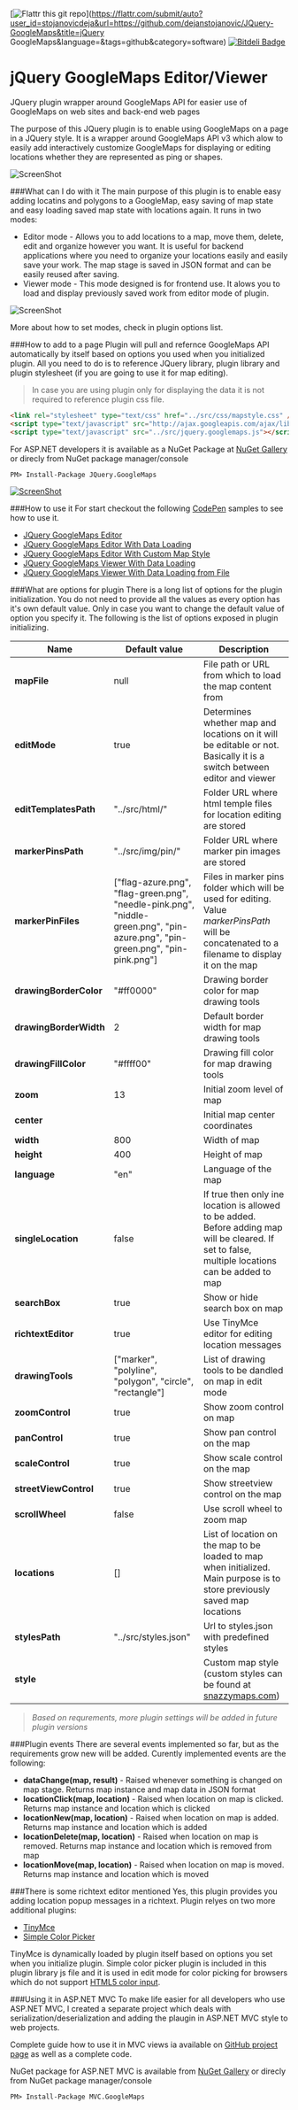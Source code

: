 [![Flattr this git repo](http://api.flattr.com/button/flattr-badge-large.png)](https://flattr.com/submit/auto?user_id=stojanovicdeja&url=https://github.com/dejanstojanovic/JQuery-GoogleMaps&title=jQuery GoogleMaps&language=&tags=github&category=software) 
[![Bitdeli Badge](https://d2weczhvl823v0.cloudfront.net/dejanstojanovic/jquery-googlemaps/trend.png)](https://bitdeli.com/free "Bitdeli Badge")

jQuery GoogleMaps Editor/Viewer
=======================

JQuery plugin wrapper around GoogleMaps API for easier use of GoogleMaps on web sites and back-end web pages

The purpose of this JQuery plugin is to enable using GoogleMaps on a page in a JQuery style. It is a wrapper around GoogleMaps API v3 which alow to easily add interactively customize GoogleMaps for displaying or editing locations whether they are represented as ping or shapes.

![ScreenShot](http://dejanstojanovic.net/media/114945/map-pins.gif)

###What can I do with it
The main purpose of this plugin is to enable easy adding locatins and polygons to a GoogleMap, easy saving of map state and easy loading saved map state with locations again.
It runs in two modes:
* Editor mode - Allows you to add locations to a map, move them, delete, edit and organize however you want. It is useful for backend applications where you need to organize your locations easily and easily save your work. The map stage is saved in JSON format and can be easily reused after saving.
* Viewer mode - This mode designed is for frontend use. It alows you to load and display previously saved work from editor mode of plugin.

![ScreenShot](http://dejanstojanovic.net/media/114946/map-style.gif)

More about how to set modes, check in plugin options list.

###How to add to a page
Plugin will pull and refernce GoogleMaps API automatically by itself based on options you used when you initialized plugin. All you need to do is to reference JQuery library, plugin library and plugin stylesheet (if you are going to use it for map editing).
> In case you are using plugin only for displaying the data it is not required to reference plugin css file.

```html
<link rel="stylesheet" type="text/css" href="../src/css/mapstyle.css" />
<script type="text/javascript" src="http://ajax.googleapis.com/ajax/libs/jquery/1.11.0/jquery.min.js"></script>
<script type="text/javascript" src="../src/jquery.googlemaps.js"></script>
```

For ASP.NET developers it is available as a NuGet Package at [NuGet Gallery](https://www.nuget.org/packages/JQuery.GoogleMaps/) or direcly from NuGet package manager/console
```
PM> Install-Package JQuery.GoogleMaps
```

[![ScreenShot](http://dejanstojanovic.net/media/23565/nuget-small.png)](https://www.nuget.org/packages/JQuery.GoogleMaps/)

###How to use it
For start checkout the following [CodePen](http://codepen.io/) samples to see how to use it.
* [JQuery GoogleMaps Editor](http://codepen.io/dejanstojanovic/full/objozj)
* [JQuery GoogleMaps Editor With Data Loading](http://codepen.io/dejanstojanovic/full/NxGwry)
* [JQuery GoogleMaps Editor With Custom Map Style](http://codepen.io/dejanstojanovic/full/eJpezx)
* [JQuery GoogleMaps Viewer With Data Loading](http://codepen.io/dejanstojanovic/full/qbOVNE)
* [JQuery GoogleMaps Viewer With Data Loading from File](http://codepen.io/dejanstojanovic/full/RrWzoG)


###What are options for plugin
There is a long list of options for the plugin initialization. You do not need to provide all the values as every option has it's own default value. Only in case you want to change the default value of option you specify it.
The following is the list of options exposed in plugin initializing.

| Name  		 			| Default value 	| Description				 	|
| ------------------------- | ----------------- | ------------------------------|
| **mapFile** 				| null				| File path or URL from which to load the map content from
| **editMode** 				| true				| Determines whether map and locations on it will be editable or not. Basically it is a switch between editor and viewer |
| **editTemplatesPath** 	| "../src/html/"	| Folder URL where html temple files for location editing are stored |
| **markerPinsPath** 		| "../src/img/pin/"	| Folder URL where marker pin images are stored |
| **markerPinFiles** 		| ["flag-azure.png", "flag-green.png", "needle-pink.png", "niddle-green.png", "pin-azure.png", "pin-green.png", "pin-pink.png"] | Files in marker pins folder which will be used for editing. Value _markerPinsPath_ will be concatenated to a filename to display it on the map |
| **drawingBorderColor** 	| "#ff0000" 		| Drawing border color for map drawing tools |
| **drawingBorderWidth** 	| 2 				| Default border width for map drawing tools |
| **drawingFillColor** 		| "#ffff00" 		| Drawing fill color for map drawing tools |
| **zoom** 					| 13 				| Initial zoom level of map |
| **center** 				|  					| Initial map center coordinates |
| **width** 				| 800 				| Width of map |
| **height** 				| 400 				| Height of map |
| **language** 				| "en" 				| Language of the map |
| **singleLocation** 		| false 			| If true then only ine location is allowed to be added. Before adding map will be cleared. If set to false, multiple locations can be added to map |
| **searchBox** 			| true 				| Show or hide search box on map |
| **richtextEditor** 		| true 				| Use TinyMce editor for editing location messages |
| **drawingTools** 			| ["marker", "polyline", "polygon", "circle", "rectangle"] | List of drawing tools to be dandled on map in edit mode |
| **zoomControl** 			| true 				| Show zoom control on map |
| **panControl** 			| true 				| Show pan control on the map |
| **scaleControl** 			| true 				| Show scale control on the map |
| **streetViewControl** 	| true 				| Show streetview control on the map |
| **scrollWheel** 			| false 			| Use scroll wheel to zoom map |
| **locations** 			| [] 				| List of location on the map to be loaded to map when initialized. Main purpose is to store previously saved map locations |
| **stylesPath** 			| "../src/styles.json" | Url to styles.json with predefined styles |
| **style** 				|  					| Custom map style (custom styles can be found at [snazzymaps.com](http://snazzymaps.com/)) |


> _Based on requrements, more plugin settings will be added in future plugin versions_

###Plugin events
There are several events implemented so far, but as the requirements grow new will be added. Curently implemented events are the following:
* **dataChange(map, result)** - Raised whenever something is changed on map stage. Returns map instance and map data in JSON format
* **locationClick(map, location)** - Raised when location on map is clicked. Returns map instance and location which is clicked
* **locationNew(map, location)** - Raised when location on map is added. Returns map instance and location which is added
* **locationDelete(map, location)** - Raised when location on map is removed. Returns map instance and location which is removed from map
* **locationMove(map, location)** - Raised when location on map is moved. Returns map instance and location which is moved

###There is some richtext editor mentioned
Yes, this plugin provides you adding location popup messages in a richtext. Plugin relyes on two more additional plugins:
* [TinyMce](http://www.tinymce.com/)
* [Simple Color Picker](https://github.com/rachel-carvalho/simple-color-picker)

TinyMce is dynamically loaded by plugin itself based on options you set when you initialize plugin. Simple color picker plugin is included in this plugin library js file and it is used in edit mode for color picking for browsers which do not support [HTML5 color input](http://www.w3schools.com/html/html5_form_input_types.asp).

###Using it in ASP.NET MVC
To make life easier for all developers who use ASP.NET MVC, I created a separate project which deals with serialization/deserialization and adding the plaugin in ASP.NET MVC style to web projects.

Complete guide how to use it in MVC views ia available on [GitHub project page](https://www.nuget.org/packages/MVC.GoogleMaps/) as well as a complete code.

NuGet package for ASP.NET MVC is available from [NuGet Gallery](https://www.nuget.org/packages/MVC.GoogleMaps/) or direcly from NuGet package manager/console

```
PM> Install-Package MVC.GoogleMaps
```
